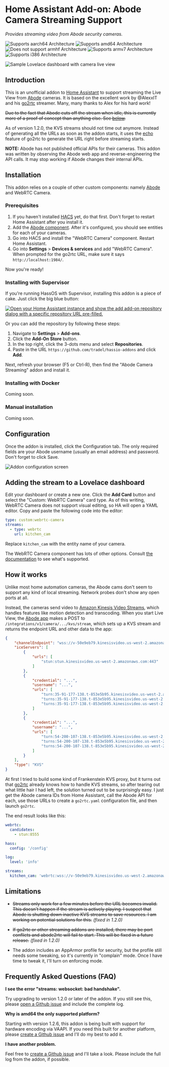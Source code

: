 # Home Assistant Add-on: Abode Camera Streaming Support

_Provides streaming video from Abode security cameras._

![Supports aarch64 Architecture][aarch64-shield]
![Supports amd64 Architecture][amd64-shield]
![Does not support armhf Architecture][armhf-shield]
![Supports armv7 Architecture][armv7-shield]
![Supports i386 Architecture][i386-shield]

![Sample Lovelace dashboard with camera live view](assets/lovelace.png)


## Introduction

This is an unofficial addon to [Home Assistant][hass] to support streaming the
Live View from [Abode] cameras. It is based on the excellent work by @AlexxIT and
his [go2rtc] streamer. Many, many thanks to Alex for his hard work!

~~Due to the fact that Abode cuts off the stream when idle, this is currently
more of a proof of concept than anything else. See [below](#limit).~~

As of version 1.2.0, the KVS streams should not time out anymore. Instead of
generating all the URLs as soon as the addon starts, it uses the [echo] feature
of go2rtc to generate the URL right before streaming starts.

**NOTE:** Abode has not published official APIs for their cameras. This addon was
written by observing the Abode web app and reverse-engineering the API calls.
It may stop working if Abode changes their internal APIs.


## Installation

This addon relies on a couple of other custom components: namely [Abode][abode-int]
and WebRTC Camera.

### Prerequisites

 1. If you haven't installed [HACS] yet, do that first. Don't forget to restart
    Home Assistant after you install it.
 2. Add the [Abode component][abode-int]. After it's configured, you should see
    entities for each of your cameras.
 3. Go into HACS and install the "WebRTC Camera" component. Restart Home Assistant.
 4. Go into **Settings** > **Devices & services** and add "WebRTC Camera".
    When prompted for the go2rtc URL, make sure it says `http://localhost:1984/`.

Now you're ready!

### Installing with Supervisor

If you're running HassOS with Supervisor, installing this addon is a piece of cake.
Just click the big blue button:

[![Open your Home Assistant instance and show the add add-on repository dialog with a specific repository URL pre-filled.](https://my.home-assistant.io/badges/supervisor_add_addon_repository.svg)](https://my.home-assistant.io/redirect/supervisor_add_addon_repository/?repository_url=https%3A%2F%2Fgithub.com%2Ftradel%2Fhassio-addons)

Or you can add the repository by following these steps:

 1. Navigate to **Settings** > **Add-ons**.
 2. Click the **Add-On Store** button.
 3. In the top right, click the 3-dots menu and select **Repositories**.
 4. Paste in the URL `https://github.com/tradel/hassio-addons` and click **Add**.

Next, refresh your browser (F5 or Ctrl-R), then find the "Abode Camera Streaming"
addon and install it.

### Installing with Docker

Coming soon.

### Manual installation

Coming soon.

## Configuration

Once the addon is installed, click the Configuration tab. The only required fields
are your Abode username (usually an email address) and password. Don't forget to click Save.

![Addon configuration screen](assets/config.png)

## Adding the stream to a Lovelace dashboard

Edit your dashboard or create a new one. Click the **Add Card** button and select
the "Custom: WebRTC Camera" card type. As of this writing, WebRTC Camera does not
support visual editing, so HA will open a YAML editor. Copy and paste the following
code into the editor:

```yaml
type: custom:webrtc-camera
streams:
  - type: webrtc
    url: kitchen_cam
```

Replace `kitchen_cam` with the entity name of your camera.

The WebRTC Camera component has lots of other options. Consult [the documentation][webrtc]
to see what's supported.

## How it works

Unlike most home automation cameras, the Abode cams don't seem to support any kind of
local streaming. Network probes don't show any open ports at all.

Instead, the cameras send video to [Amazon Kinesis Video Streams][kvs], which handles
features like motion detection and transcoding. When you start Live View, the
[Abode app][webapp] makes a POST to `/integrations/v1/camera/.../kvs/stream`, which
sets up a KVS stream and returns the endpoint URL and other data to the app:

```json
{
    "channelEndpoint": "wss://v-50e9eb79.kinesisvideo.us-west-2.amazonaws.com/...",
    "iceServers": [
        {
            "urls": [
                "stun:stun.kinesisvideo.us-west-2.amazonaws.com:443"
            ]
        },
        {
            "credential": "...",
            "username": "...",
            "urls": [
                "turn:35-91-177-138.t-853e5b95.kinesisvideo.us-west-2.amazonaws.com:443?transport=udp",
                "turns:35-91-177-138.t-853e5b95.kinesisvideo.us-west-2.amazonaws.com:443?transport=udp",
                "turns:35-91-177-138.t-853e5b95.kinesisvideo.us-west-2.amazonaws.com:443?transport=tcp"
            ]
        },
        {
            "credential": "...",
            "username": "...",
            "urls": [
                "turn:54-200-107-138.t-853e5b95.kinesisvideo.us-west-2.amazonaws.com:443?transport=udp",
                "turns:54-200-107-138.t-853e5b95.kinesisvideo.us-west-2.amazonaws.com:443?transport=udp",
                "turns:54-200-107-138.t-853e5b95.kinesisvideo.us-west-2.amazonaws.com:443?transport=tcp"
            ]
        }
    ],
    "type": "KVS"
}
```

At first I tried to build some kind of Frankenstein KVS proxy, but it turns out that
[go2rtc] already knows how to handle KVS streams, so after tearing out what little
hair I had left, the solution turned out to be surprisingly easy. I just get the
Abode camera IDs from Home Assistant, call the Abode API for each, use those URLs
to create a `go2rtc.yaml` configuration file, and then launch `go2rtc`.

The end result looks like this:

```yaml
webrtc:
  candidates:
    - stun:8555

hass:
  config: '/config'

log:
  level: 'info'

streams:
  kitchen_cam: 'webrtc:wss://v-50e9eb79.kinesisvideo.us-west-2.amazonaws.com/...#format=kinesis#client_id=1658369854733#ice_servers=[{"urls": [...]}]'
```


## Limitations

- <a name="limit"></a>
  ~~Streams only work for a few minutes before the URL becomes invalid. This doesn't
  happen if the stream is actively playing. I suspect that Abode is shutting down
  inactive KVS streams to save resources. I am working on potential solutions for this.~~
  *(fixed in 1.2.0)*

- ~~If go2rtc or other streaming addons are installed, there may be port conflicts
  and abode2rtc will fail to start. This will be fixed in a future release.~~
  *(fixed in 1.2.0)*

- The addon includes an AppArmor profile for security, but the profile still needs
  some tweaking, so it's currently in "complain" mode. Once I have time to tweak it,
  I'll turn on enforcing mode.

## Frequently Asked Questions (FAQ)

**I see the error "streams: websocket: bad handshake".**

Try upgrading to version 1.2.0 or later of the addon. If you still see this, please
[open a Github issue][bug] and include the complete log.

**Why is amd64 the only supported platform?**

Starting with version 1.2.6, this addon is being built with support for hardware
encoding via VAAPI. If you need this built for another platform, please
[create a Github issue][bug] and I'll do my best to add it.

**I have another problem.**

Feel free to [create a Github issue][bug] and I'll take a look. Please include the
full log from the addon, if possible.


[aarch64-shield]: https://img.shields.io/badge/aarch64-no-red.svg
[amd64-shield]: https://img.shields.io/badge/amd64-yes-green.svg
[armhf-shield]: https://img.shields.io/badge/armhf-no-red.svg
[armv7-shield]: https://img.shields.io/badge/armv7-no-red.svg
[i386-shield]: https://img.shields.io/badge/i386-no-red.svg
[abode]: https://goabode.com/
[hass]: https://www.home-assistant.io/
[hacs]: https://hacs.xyz/
[abode-int]: https://www.home-assistant.io/integrations/abode/
[go2rtc]: https://github.com/AlexxIT/go2rtc
[webrtc]: https://github.com/AlexxIT/WebRTC/blob/master/README.md#custom-card
[kvs]: https://aws.amazon.com/kinesis/video-streams/
[webapp]: https://my.goabode.com/#/app/live-video
[bug]: https://github.com/tradel/hassio-addons/issues/new/choose
[echo]: https://github.com/AlexxIT/go2rtc/wiki/Source-Echo-examples
